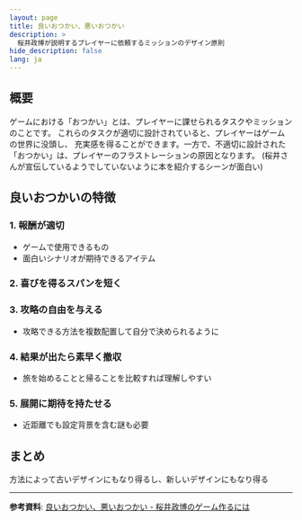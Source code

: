 ```yaml
---
layout: page
title: 良いおつかい、悪いおつかい
description: >
  桜井政博が説明するプレイヤーに依頼するミッションのデザイン原則
hide_description: false
lang: ja
---
```


## 概要
ゲームにおける「おつかい」とは、プレイヤーに課せられるタスクやミッションのことです。
これらのタスクが適切に設計されていると、プレイヤーはゲームの世界に没頭し、
充実感を得ることができます。一方で、不適切に設計された「おつかい」は、プレイヤーのフラストレーションの原因となります。
(桜井さんが宣伝しているようでしていないように本を紹介するシーンが面白い)

## 良いおつかいの特徴

### 1. 報酬が適切
- ゲームで使用できるもの
- 面白いシナリオが期待できるアイテム

### 2. 喜びを得るスパンを短く

### 3. 攻略の自由を与える
- 攻略できる方法を複数配置して自分で決められるように

### 4. 結果が出たら素早く撤収
- 旅を始めることと帰ることを比較すれば理解しやすい

### 5. 展開に期待を持たせる
- 近距離でも設定背景を含む謎も必要

## まとめ
方法によって古いデザインにもなり得るし、新しいデザインにもなり得る

---

**参考資料**: [良いおつかい、悪いおつかい - 桜井政博のゲーム作るには](https://www.youtube.com/watch?v=7oxEVzF_hT4&list=PLi8SA3sbzYVRzUK6Wqd_g6ZGjDpIWZdim&index=8) 